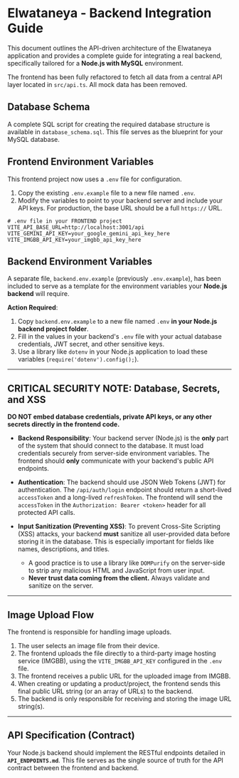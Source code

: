 # Elwataneya - Backend Integration Guide

This document outlines the API-driven architecture of the Elwataneya application and provides a complete guide for integrating a real backend, specifically tailored for a **Node.js with MySQL** environment.

The frontend has been fully refactored to fetch all data from a central API layer located in `src/api.ts`. All mock data has been removed.

## Database Schema

A complete SQL script for creating the required database structure is available in `database_schema.sql`. This file serves as the blueprint for your MySQL database.

## Frontend Environment Variables

This frontend project now uses a `.env` file for configuration.

1.  Copy the existing `.env.example` file to a new file named `.env`.
2.  Modify the variables to point to your backend server and include your API keys. For production, the base URL should be a full `https://` URL.

```
# .env file in your FRONTEND project
VITE_API_BASE_URL=http://localhost:3001/api
VITE_GEMINI_API_KEY=your_google_gemini_api_key_here
VITE_IMGBB_API_KEY=your_imgbb_api_key_here
```

## Backend Environment Variables

A separate file, `backend.env.example` (previously `.env.example`), has been included to serve as a template for the environment variables your **Node.js backend** will require.

**Action Required**:

1.  Copy `backend.env.example` to a new file named `.env` **in your Node.js backend project folder**.
2.  Fill in the values in your backend's `.env` file with your actual database credentials, JWT secret, and other sensitive keys.
3.  Use a library like `dotenv` in your Node.js application to load these variables (`require('dotenv').config();`).

---

## **CRITICAL SECURITY NOTE: Database, Secrets, and XSS**

**DO NOT embed database credentials, private API keys, or any other secrets directly in the frontend code.**

-   **Backend Responsibility**: Your backend server (Node.js) is the **only** part of the system that should connect to the database. It must load credentials securely from server-side environment variables. The frontend should **only** communicate with your backend's public API endpoints.

-   **Authentication**: The backend should use JSON Web Tokens (JWT) for authentication. The `/api/auth/login` endpoint should return a short-lived `accessToken` and a long-lived `refreshToken`. The frontend will send the `accessToken` in the `Authorization: Bearer <token>` header for all protected API calls.

-   **Input Sanitization (Preventing XSS)**: To prevent Cross-Site Scripting (XSS) attacks, your backend **must** sanitize all user-provided data before storing it in the database. This is especially important for fields like names, descriptions, and titles.
    -   A good practice is to use a library like `DOMPurify` on the server-side to strip any malicious HTML and JavaScript from user input.
    -   **Never trust data coming from the client.** Always validate and sanitize on the server.

---

## Image Upload Flow

The frontend is responsible for handling image uploads.
1.  The user selects an image file from their device.
2.  The frontend uploads the file directly to a third-party image hosting service (IMGBB), using the `VITE_IMGBB_API_KEY` configured in the `.env` file.
3.  The frontend receives a public URL for the uploaded image from IMGBB.
4.  When creating or updating a product/project, the frontend sends this final public URL string (or an array of URLs) to the backend.
5.  The backend is only responsible for receiving and storing the image URL string(s).

---

## API Specification (Contract)

Your Node.js backend should implement the RESTful endpoints detailed in **`API_ENDPOINTS.md`**. This file serves as the single source of truth for the API contract between the frontend and backend.
